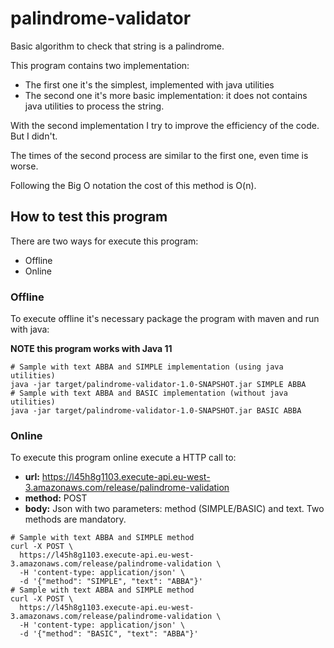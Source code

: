 # palindrome-validator
Basic algorithm to check that string is a palindrome.

This program contains two implementation:
 - The first one it's the simplest, implemented with java utilities
 - The second one it's more basic implementation: it does not contains java utilities to process the string.

With the second implementation I try to improve the efficiency of the code. But I didn't. 

The times of the second process are similar to the first one, even time is worse.

Following the Big O notation the cost of this method is O(n).

## How to test this program
There are two ways for execute this program:
 - Offline
 - Online

### Offline
To execute offline it's necessary package the program with maven and run with java:

**NOTE this program works with Java 11**
```shell script
# Sample with text ABBA and SIMPLE implementation (using java utilities)
java -jar target/palindrome-validator-1.0-SNAPSHOT.jar SIMPLE ABBA
# Sample with text ABBA and BASIC implementation (without java utilities)
java -jar target/palindrome-validator-1.0-SNAPSHOT.jar BASIC ABBA
```

### Online
To execute this program online execute a HTTP call to:
 - **url:** https://l45h8g1103.execute-api.eu-west-3.amazonaws.com/release/palindrome-validation
 - **method:** POST
 - **body:** Json with two parameters: method (SIMPLE/BASIC) and text. Two methods are mandatory. 

```shell script
# Sample with text ABBA and SIMPLE method
curl -X POST \
  https://l45h8g1103.execute-api.eu-west-3.amazonaws.com/release/palindrome-validation \
  -H 'content-type: application/json' \
  -d '{"method": "SIMPLE", "text": "ABBA"}'
# Sample with text ABBA and SIMPLE method
curl -X POST \
  https://l45h8g1103.execute-api.eu-west-3.amazonaws.com/release/palindrome-validation \
  -H 'content-type: application/json' \
  -d '{"method": "BASIC", "text": "ABBA"}'
```